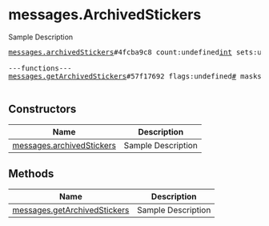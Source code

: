 # messages.ArchivedStickers

Sample Description

<pre>
<a href="../constructor/messages.archivedStickers">messages.archivedStickers</a>#4fcba9c8 count:undefined<a href="../type/int.md">int</a> sets:undefinedVector&lt;<a href="../type/StickerSetCovered.md">StickerSetCovered</a>&gt; = undefined<a href="../type/messages.ArchivedStickers.md">messages.ArchivedStickers</a>;

---functions---
<a href="../method/messages.getArchivedStickers">messages.getArchivedStickers</a>#57f17692 flags:undefined<a href="../type/#.md">#</a> masks:flags.0?<a href="../type/true.md">true</a> offset_id:undefined<a href="../type/long.md">long</a> limit:undefined<a href="../type/int.md">int</a> = undefined<a href="../type/messages.ArchivedStickers.md">messages.ArchivedStickers</a>;

</pre>

## Constructors

| Name | Description |
|------|-------------|
| [messages.archivedStickers](../constructor/messages.archivedStickers.md) | Sample Description |

## Methods

| Name | Description |
|------|-------------|
| [messages.getArchivedStickers](../method/messages.getArchivedStickers.md) | Sample Description |
